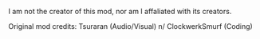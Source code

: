 I am not the creator of this mod, nor am I affaliated with its creators.

Original mod credits:
Tsuraran (Audio/Visual) n/
ClockwerkSmurf (Coding)
